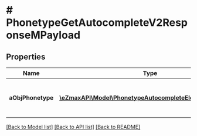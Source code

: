 # # PhonetypeGetAutocompleteV2ResponseMPayload

## Properties

Name | Type | Description | Notes
------------ | ------------- | ------------- | -------------
**aObjPhonetype** | [**\eZmaxAPI\Model\PhonetypeAutocompleteElementResponse[]**](PhonetypeAutocompleteElementResponse.md) | An array of Phonetype autocomplete element response. |

[[Back to Model list]](../../README.md#models) [[Back to API list]](../../README.md#endpoints) [[Back to README]](../../README.md)
